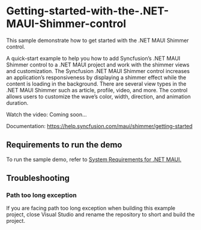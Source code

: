 # Getting-started-with-the-.NET-MAUI-Shimmer-control
This sample demonstrate how to get started with the .NET MAUI Shimmer control.

A quick-start example to help you how to add Syncfusion’s .NET MAUI Shimmer control to a .NET MAUI  project and work with the shimmer views and customization. The Syncfusion .NET MAUI Shimmer control increases an application’s responsiveness by displaying a shimmer effect while the content is loading in the background. There are several view types in the .NET MAUI Shimmer such as article, profile, video, and more. The control allows users to customize the wave’s color, width, direction, and animation duration.

Watch the video: Coming soon...

Documentation: https://help.syncfusion.com/maui/shimmer/getting-started 

## <a name="requirements-to-run-the-demo"></a>Requirements to run the demo ##

To run the sample demo, refer to [System Requirements for .NET MAUI.](https://help.syncfusion.com/maui/system-requirements)

## <a name="troubleshooting"></a>Troubleshooting ##
### Path too long exception
If you are facing path too long exception when building this example project, close Visual Studio and rename the repository to short and build the project.